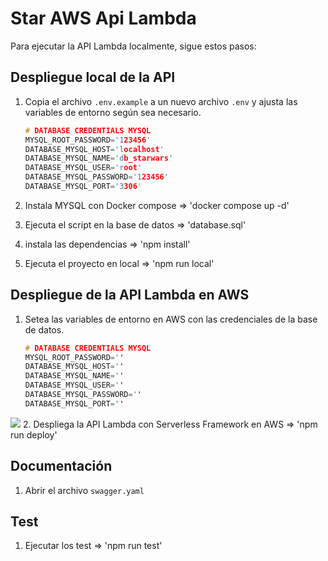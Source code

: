 # Star AWS Api Lambda

Para ejecutar la API Lambda localmente, sigue estos pasos:

## Despliegue local de la API

1. Copia el archivo `.env.example` a un nuevo archivo `.env` y ajusta las variables de entorno según sea necesario.

   ```c
   # DATABASE CREDENTIALS MYSQL
   MYSQL_ROOT_PASSWORD='123456'
   DATABASE_MYSQL_HOST='localhost'
   DATABASE_MYSQL_NAME='db_starwars'
   DATABASE_MYSQL_USER='root'
   DATABASE_MYSQL_PASSWORD='123456'
   DATABASE_MYSQL_PORT='3306'
   ```

2. Instala MYSQL con Docker compose => 'docker compose up -d'
3. Ejecuta el script en la base de datos => 'database.sql'
4. instala las dependencias => 'npm install'
5. Ejecuta el proyecto en local => 'npm run local'

## Despliegue de la API Lambda en AWS

1. Setea las variables de entorno en AWS con las credenciales de la base de datos.
   ```c
   # DATABASE CREDENTIALS MYSQL
   MYSQL_ROOT_PASSWORD=''
   DATABASE_MYSQL_HOST=''
   DATABASE_MYSQL_NAME=''
   DATABASE_MYSQL_USER=''
   DATABASE_MYSQL_PASSWORD=''
   DATABASE_MYSQL_PORT=''
   ```

![](https://imgur.com/Zy3Jydo.png) 2. Despliega la API Lambda con Serverless Framework en AWS => 'npm run deploy'

## Documentación

1. Abrir el archivo `swagger.yaml`

## Test

1. Ejecutar los test => 'npm run test'
